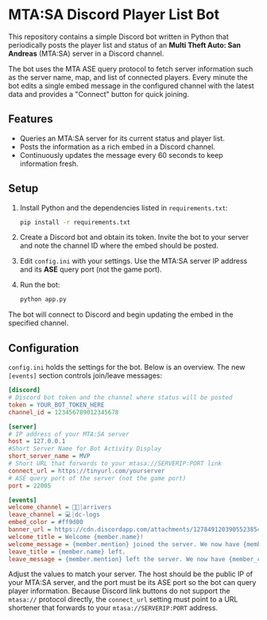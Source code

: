 # MTA:SA Discord Player List Bot

This repository contains a simple Discord bot written in Python that periodically posts the player list and status of an **Multi Theft Auto: San Andreas** (MTA:SA) server in a Discord channel.

The bot uses the MTA ASE query protocol to fetch server information such as the server name, map, and list of connected players. Every minute the bot edits a single embed message in the configured channel with the latest data and provides a "Connect" button for quick joining.

## Features

- Queries an MTA:SA server for its current status and player list.
- Posts the information as a rich embed in a Discord channel.
- Continuously updates the message every 60 seconds to keep information fresh.

## Setup

1. Install Python and the dependencies listed in `requirements.txt`:

   ```bash
   pip install -r requirements.txt
   ```

2. Create a Discord bot and obtain its token. Invite the bot to your server and note the channel ID where the embed should be posted.
3. Edit `config.ini` with your settings. Use the MTA:SA server IP address and its **ASE** query port (not the game port).
4. Run the bot:

   ```bash
   python app.py
   ```

The bot will connect to Discord and begin updating the embed in the specified channel.

## Configuration

`config.ini` holds the settings for the bot. Below is an overview. The new `[events]` section controls join/leave messages:

```ini
[discord]
# Discord bot token and the channel where status will be posted
token = YOUR_BOT_TOKEN_HERE
channel_id = 123456789012345678

[server]
# IP address of your MTA:SA server
host = 127.0.0.1
#Short Server Name for Bot Activity Display
short_server_name = MVP
# Short URL that forwards to your mtasa://SERVERIP:PORT link
connect_url = https://tinyurl.com/yourserver
# ASE query port of the server (not the game port)
port = 22005

[events]
welcome_channel = 👋🏻┊arrivers
leave_channel = 💻┊dc-logs
embed_color = #ff9d00
banner_url = https://cdn.discordapp.com/attachments/1278491203905523854/1326757485356253305/MvP_banner_zoomed.jpg?ex=68387ff2&is=68372e72&hm=8c8f4b0deb6961e58d59bbf06b0ae19dddc47dceded1c431c942bd25ea1a1edd&
welcome_title = Welcome {member.name}!
welcome_message = {member.mention} joined the server. We now have {member_count} members!
leave_title = {member.name} left.
leave_message = {member.mention} left the server. We now have {member_count} members.
```

Adjust the values to match your server. The host should be the public IP of your MTA:SA server, and the port must be its ASE port so the bot can query player information.
Because Discord link buttons do not support the `mtasa://` protocol directly, the `connect_url` setting must point to a URL shortener that forwards to your `mtasa://SERVERIP:PORT` address.
